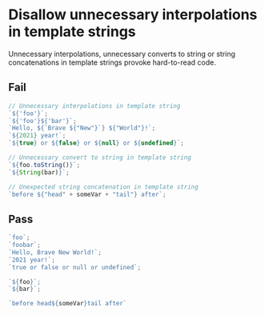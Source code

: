 # Disallow unnecessary interpolations in template strings

Unnecessary interpolations, unnecessary converts to string or string concatenations in template strings provoke hard-to-read code.

## Fail

```js
// Unnecessary interpolations in template string
`${'foo'}`;
`${'foo'}${'bar'}`;
`Hello, ${`Brave ${"New"}`} ${"World"}!`;
`${2021} year!`;
`${true} or ${false} or ${null} or ${undefined}`;

// Unnecessary convert to string in template string
`${foo.toString()}`;
`${String(bar)}`;

// Unexpected string concatenation in template string
`before ${"head" + someVar + "tail"} after`;
```

## Pass

```js
`foo`;
`foobar`;
`Hello, Brave New World!`;
`2021 year!`;
`true or false or null or undefined`;

`${foo}`;
`${bar}`;

`before head${someVar}tail after`
```
